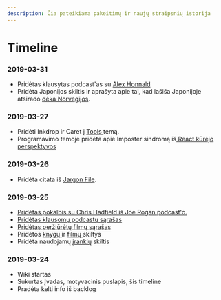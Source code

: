 ```yaml
---
description: Čia pateikiama pakeitimų ir naujų straipsnių istorija
---
```


# Timeline

### 2019-03-31

* Pridėtas klausytas podcast'as su [Alex Honnald](wiki/podcastai.md#2019-03)
* Pridėta Japonijos skiltis ir aprašyta apie tai, kad lašiša Japonijoje atsirado [dėka Norvegijos](wiki/pasaulis/valstybes/japonija.md).

### 2019-03-27

* Pridėti Inkdrop ir Caret į [Tools ](wiki/tools.md)temą.
* Programavimo temoje pridėta apie Imposter sindromą iš[ React kūrėjo perspektyvos](wiki/programavimas/#notes)

### 2019-03-26

* Pridėta citata iš [Jargon File](motyvacija.md#a-portrait-of-j-random-hacker).

### 2019-03-25

* [Pridėtas pokalbis su Chris Hadfield iš Joe Rogan podcast'o.](wiki/kosmosas.md)
* [Pridėtas klausomų podcastų sąrašas](wiki/podcastai.md#prenumeratos)
* [Pridėtas peržiūrėtų filmų sąrašas](wiki/filmai.md#perziur-t-film-sarasas-ir-j-vertinimai)
* Pridėtos [knygų ](wiki/knygos.md)ir [filmų ](wiki/filmai.md)skiltys
* Pridėta naudojamų [įrankių](wiki/tools.md) skiltis

### 2019-03-24

* Wiki startas
* Sukurtas Įvadas, motyvacinis puslapis, šis timeline
* Pradėta kelti info iš backlog



